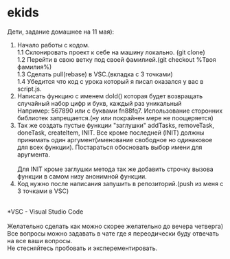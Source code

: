 # ekids
Дети, задание домашнее на 11 мая):<br>
1. Начало работы с кодом. <br>
  1.1 Склонировать проект к себе на машину локально. (git clone)<br>
  1.2 Перейти в свою ветку под своей фамилией.(git checkout %Твоя фамилия%)<br>
  1.3 Сделать pull(rebase) в VSC.(вкладка с 3 точками)<br>
  1.4 Убедится что код с урока который я писал оказался у вас в script.js.<br>
2. Написать функцию с именем doId() которая будет возвращать случайный набор цифр и букв, каждый раз уникальный<br>
  Например: 567890 или с буквами fn88fq7. Использование сторонних библиотек запрещается.(ну или покрайнен мере не поощеряется)<br>
3. Так же создать пустые функции "заглушки" addTasks, removeTask, doneTask, createItem, INIT. Все кроме последней (INIT) должны<br>
  принимать один аргумент(именование свободное но одинаковое для всех функции). Постараться обосновать выбор имени для аругмента.<br>  
  Для INIT кроме заглушки метода так же добавить строчку вызова функции в самом низу анонимной функции.<br>
4. Код нужно после написания запушить в репозиторий.(push из меня с 3 точками в VSC)<br>
<br>
*VSC - Visual Studio Code<br>
<br>
Желательно сделать как можно скорее желательно до вечера четверга)<br>
Все вопросы можно задавать в чате где я переодически буду отвечать на все ваши вопросы. <br>
Не стесняйтесь пробовать и эксперементировать.<br>
